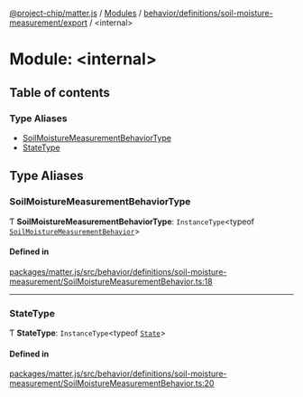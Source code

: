[@project-chip/matter.js](../README.md) / [Modules](../modules.md) / [behavior/definitions/soil-moisture-measurement/export](behavior_definitions_soil_moisture_measurement_export.md) / \<internal\>

# Module: \<internal\>

## Table of contents

### Type Aliases

- [SoilMoistureMeasurementBehaviorType](behavior_definitions_soil_moisture_measurement_export._internal_.md#soilmoisturemeasurementbehaviortype)
- [StateType](behavior_definitions_soil_moisture_measurement_export._internal_.md#statetype)

## Type Aliases

### SoilMoistureMeasurementBehaviorType

Ƭ **SoilMoistureMeasurementBehaviorType**: `InstanceType`\<typeof [`SoilMoistureMeasurementBehavior`](behavior_definitions_soil_moisture_measurement_export.md#soilmoisturemeasurementbehavior)\>

#### Defined in

[packages/matter.js/src/behavior/definitions/soil-moisture-measurement/SoilMoistureMeasurementBehavior.ts:18](https://github.com/project-chip/matter.js/blob/0c058ae17fdba4c0b89b8b13c309011d51782299/packages/matter.js/src/behavior/definitions/soil-moisture-measurement/SoilMoistureMeasurementBehavior.ts#L18)

___

### StateType

Ƭ **StateType**: `InstanceType`\<typeof [`State`](../classes/behavior_definitions_soil_moisture_measurement_export.SoilMoistureMeasurementServer.md#state-1)\>

#### Defined in

[packages/matter.js/src/behavior/definitions/soil-moisture-measurement/SoilMoistureMeasurementBehavior.ts:20](https://github.com/project-chip/matter.js/blob/0c058ae17fdba4c0b89b8b13c309011d51782299/packages/matter.js/src/behavior/definitions/soil-moisture-measurement/SoilMoistureMeasurementBehavior.ts#L20)
